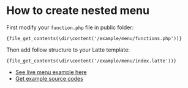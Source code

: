 <!--
id: create-menu
title: How to create menu
template: ../../layout.docs.latte
-->

# How to create nested menu

First modify your `function.php` file in public folder:

<pre><code>{file_get_contents(\dir\content('/example/menu/functions.php'))}</code></pre>

Then add follow structure to your Latte template:

<pre><code>{file_get_contents(\dir\content('/example/menu/index.latte'))}</code></pre>

- [See live menu example here](/example/menu)
- [Get example source codes](https://github.com/sphido/cms/tree/master/public/pages/example/menu)
